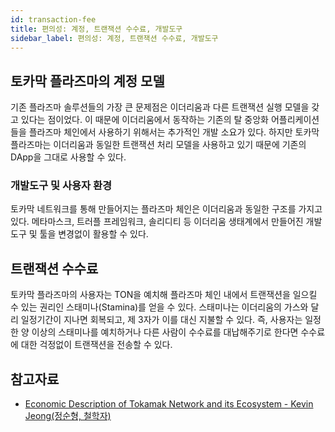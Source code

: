 ```yaml
---
id: transaction-fee
title: 편의성: 계정, 트랜잭션 수수료, 개발도구
sidebar_label: 편의성: 계정, 트랜잭션 수수료, 개발도구
---
```

## 토카막 플라즈마의 계정 모델

기존 플라즈마 솔루션들의 가장 큰 문제점은 이더리움과 다른 트랜잭션 실행 모델을 갖고 있다는 점이었다. 이 때문에 이더리움에서 동작하는 기존의 탈 중앙화 어플리케이션들을 플라즈마 체인에서 사용하기 위해서는 추가적인 개발 소요가 있다. 하지만 토카막 플라즈마는 이더리움과 동일한 트랜잭션 처리 모델을 사용하고 있기 때문에 기존의 DApp을 그대로 사용할 수 있다.

### 개발도구 및 사용자 환경
토카막 네트워크를 통해 만들어지는 플라즈마 체인은 이더리움과 동일한 구조를 가지고 있다. 메타마스크, 트러플 프레임워크, 솔리디티 등 이더리움 생태계에서 만들어진 개발도구 및 툴을 변경없이 활용할 수 있다.

## 트랜잭션 수수료

토카막 플라즈마의 사용자는 TON을 예치해 플라즈마 체인 내에서 트랜잭션을 일으킬 수 있는 권리인 스태미나(Stamina)를 얻을 수 있다. 스태미나는 이더리움의 가스와 달리 일정기간이 지나면 회복되고, 제 3자가 이를 대신 지불할 수 있다. 즉, 사용자는 일정한 양 이상의 스태미나를 예치하거나 다른 사람이 수수료를 대납해주기로 한다면 수수료에 대한 걱정없이 트랜잭션을 전송할 수 있다.


## 참고자료
- [Economic Description of Tokamak Network and its Ecosystem - Kevin Jeong(정순형, 철학자)](https://youtu.be/gW7FCiBgBI4)
